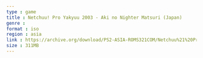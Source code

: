 ```yaml
---
type : game
title : Netchuu! Pro Yakyuu 2003 - Aki no Nighter Matsuri (Japan)
genre : 
format : iso
region : asia
link : https://archive.org/download/PS2-ASIA-ROMS321COM/Netchuu%21%20Pro%20Yakyuu%202003%20-%20Aki%20no%20Nighter%20Matsuri%20%28Japan%29.7z
size : 311MB
---
```

